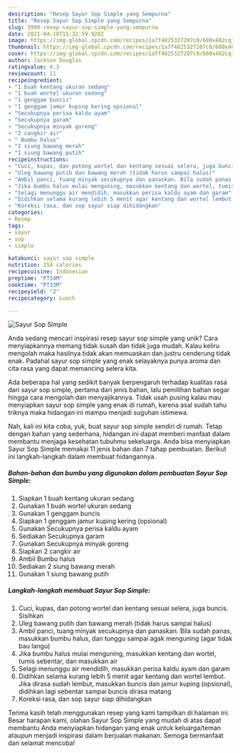 ```yaml
---
description: "Resep Sayur Sop Simple yang Sempurna"
title: "Resep Sayur Sop Simple yang Sempurna"
slug: 3990-resep-sayur-sop-simple-yang-sempurna
date: 2021-04-18T15:32:59.920Z
image: https://img-global.cpcdn.com/recipes/1a7f4825327207c0/680x482cq70/sayur-sop-simple-foto-resep-utama.jpg
thumbnail: https://img-global.cpcdn.com/recipes/1a7f4825327207c0/680x482cq70/sayur-sop-simple-foto-resep-utama.jpg
cover: https://img-global.cpcdn.com/recipes/1a7f4825327207c0/680x482cq70/sayur-sop-simple-foto-resep-utama.jpg
author: Jackson Douglas
ratingvalue: 4.3
reviewcount: 11
recipeingredient:
- "1 buah kentang ukuran sedang"
- "1 buah wortel ukuran sedang"
- "1 genggam buncis"
- "1 genggam jamur kuping kering opsional"
- "Secukupnya perisa kaldu ayam"
- "Secukupnya garam"
- "Secukupnya minyak goreng"
- "2 cangkir air"
- " Bumbu halus"
- "2 siung bawang merah"
- "1 siung bawang putih"
recipeinstructions:
- "Cuci, kupas, dan potong wortel dan kentang sesuai selera, juga buncis. Sisihkan"
- "Uleg bawang putih dan bawang merah (tidak harus sampai halus)"
- "Ambil panci, tuang minyak secukupnya dan panaskan. Bila sudah panas, masukkan bumbu halus, dan tunggu sampai agak menguning (agar tidak bau langu)"
- "Jika bumbu halus mulai menguning, masukkan kentang dan wortel, tumis sebentar, dan masukkan air"
- "Selagi menunggu air mendidih, masukkan perisa kaldu ayam dan garam"
- "Didihkan selama kurang lebih 5 menit agar kentang dan wortel lembut. Jika dirasa sudah lembut, masukkan buncis dan jamur kuping (opsional), didihkan lagi sebentar sampai buncis dirasa matang"
- "Koreksi rasa, dan sop sayur siap dihidangkan"
categories:
- Resep
tags:
- sayur
- sop
- simple

katakunci: sayur sop simple 
nutrition: 254 calories
recipecuisine: Indonesian
preptime: "PT14M"
cooktime: "PT33M"
recipeyield: "2"
recipecategory: Lunch

---
```



![Sayur Sop Simple](https://img-global.cpcdn.com/recipes/1a7f4825327207c0/680x482cq70/sayur-sop-simple-foto-resep-utama.jpg)

Anda sedang mencari inspirasi resep sayur sop simple yang unik? Cara menyiapkannya memang tidak susah dan tidak juga mudah. Kalau keliru mengolah maka hasilnya tidak akan memuaskan dan justru cenderung tidak enak. Padahal sayur sop simple yang enak selayaknya punya aroma dan cita rasa yang dapat memancing selera kita.



Ada beberapa hal yang sedikit banyak berpengaruh terhadap kualitas rasa dari sayur sop simple, pertama dari jenis bahan, lalu pemilihan bahan segar hingga cara mengolah dan menyajikannya. Tidak usah pusing kalau mau menyiapkan sayur sop simple yang enak di rumah, karena asal sudah tahu triknya maka hidangan ini mampu menjadi suguhan istimewa.


Nah, kali ini kita coba, yuk, buat sayur sop simple sendiri di rumah. Tetap dengan bahan yang sederhana, hidangan ini dapat memberi manfaat dalam membantu menjaga kesehatan tubuhmu sekeluarga. Anda bisa menyiapkan Sayur Sop Simple memakai 11 jenis bahan dan 7 tahap pembuatan. Berikut ini langkah-langkah dalam membuat hidangannya.

<!--inarticleads1-->

##### Bahan-bahan dan bumbu yang digunakan dalam pembuatan Sayur Sop Simple:

1. Siapkan 1 buah kentang ukuran sedang
1. Gunakan 1 buah wortel ukuran sedang
1. Gunakan 1 genggam buncis
1. Siapkan 1 genggam jamur kuping kering (opsional)
1. Gunakan Secukupnya perisa kaldu ayam
1. Sediakan Secukupnya garam
1. Gunakan Secukupnya minyak goreng
1. Siapkan 2 cangkir air
1. Ambil  Bumbu halus
1. Sediakan 2 siung bawang merah
1. Gunakan 1 siung bawang putih




<!--inarticleads2-->

##### Langkah-langkah membuat Sayur Sop Simple:

1. Cuci, kupas, dan potong wortel dan kentang sesuai selera, juga buncis. Sisihkan
1. Uleg bawang putih dan bawang merah (tidak harus sampai halus)
1. Ambil panci, tuang minyak secukupnya dan panaskan. Bila sudah panas, masukkan bumbu halus, dan tunggu sampai agak menguning (agar tidak bau langu)
1. Jika bumbu halus mulai menguning, masukkan kentang dan wortel, tumis sebentar, dan masukkan air
1. Selagi menunggu air mendidih, masukkan perisa kaldu ayam dan garam
1. Didihkan selama kurang lebih 5 menit agar kentang dan wortel lembut. Jika dirasa sudah lembut, masukkan buncis dan jamur kuping (opsional), didihkan lagi sebentar sampai buncis dirasa matang
1. Koreksi rasa, dan sop sayur siap dihidangkan




Terima kasih telah menggunakan resep yang kami tampilkan di halaman ini. Besar harapan kami, olahan Sayur Sop Simple yang mudah di atas dapat membantu Anda menyiapkan hidangan yang enak untuk keluarga/teman ataupun menjadi inspirasi dalam berjualan makanan. Semoga bermanfaat dan selamat mencoba!
